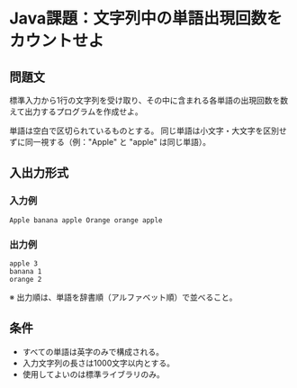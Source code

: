 # Java課題：文字列中の単語出現回数をカウントせよ

## 問題文
標準入力から1行の文字列を受け取り、その中に含まれる各単語の出現回数を数えて出力するプログラムを作成せよ。

単語は空白で区切られているものとする。
同じ単語は小文字・大文字を区別せずに同一視する（例："Apple" と "apple" は同じ単語）。

## 入出力形式

### 入力例
```
Apple banana apple Orange orange apple
```
### 出力例
```
apple 3
banana 1
orange 2
```
※ 出力順は、単語を辞書順（アルファベット順）で並べること。

## 条件
- すべての単語は英字のみで構成される。
- 入力文字列の長さは1000文字以内とする。
- 使用してよいのは標準ライブラリのみ。
